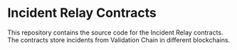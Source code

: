 # Incident Relay Contracts

This repository contains the source code for the Incident Relay contracts.
The contracts store incidents from Validation Chain in different blockchains.
